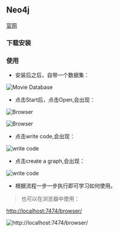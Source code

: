 ## Neo4j

[官网](https://neo4j.com/)


### 下载安装


### 使用

* 安装后之后，自带一个数据集：

![Movie Database](\img\0.jpg)

* 点击Start后，点击Open,会出现：

![Browser](\img\1.jpg)

![Browser](\img\2.jpg)

* 点击write code,会出现：

![write code](\img\3.jpg)

* 点击create a graph,会出现：

![write code](\img\4.jpg)

* 根据流程一步一步执行即可学习如何使用。


> 也可以在浏览器中使用：

[http://localhost:7474/browser/](http://localhost:7474/browser/)

![http://localhost:7474/browser/](\img\5.jpg)

